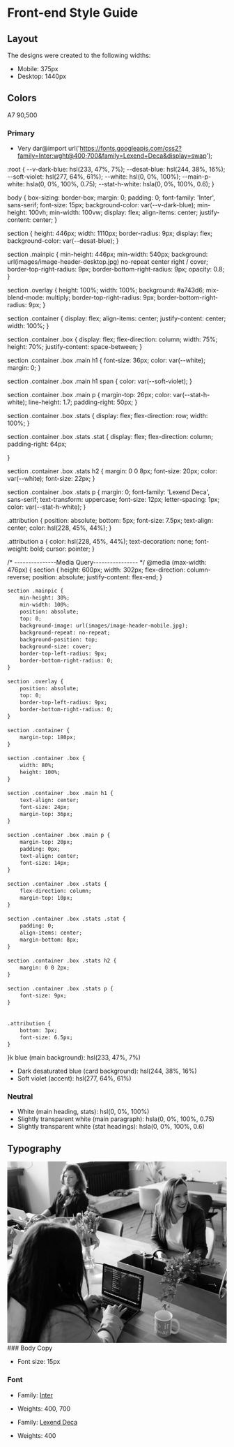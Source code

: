 # Front-end Style Guide

## Layout

The designs were created to the following widths:

- Mobile: 375px
- Desktop: 1440px

## Colors

A7 90,500

### Primary

- Very dar@import url('https://fonts.googleapis.com/css2?family=Inter:wght@400;700&family=Lexend+Deca&display=swap');

:root {
    --v-dark-blue: hsl(233, 47%, 7%);
    --desat-blue: hsl(244, 38%, 16%);
    --soft-violet: hsl(277, 64%, 61%);
    --white: hsl(0, 0%, 100%);
    --main-p-white: hsla(0, 0%, 100%, 0.75);
    --stat-h-white: hsla(0, 0%, 100%, 0.6);
}


body {
    box-sizing: border-box;
    margin: 0;
    padding: 0;
    font-family: 'Inter', sans-serif;
    font-size: 15px;
    background-color: var(--v-dark-blue);
    min-height: 100vh;
    min-width: 100vw;
    display: flex;
    align-items: center;
    justify-content: center;
}

section {
    height: 446px;
    width: 1110px;
    border-radius: 9px;
    display: flex;
    background-color: var(--desat-blue);
}

section .mainpic {
    min-height: 446px;
    min-width: 540px;
    background: url(images/image-header-desktop.jpg) no-repeat center right / cover;
    border-top-right-radius: 9px;
    border-bottom-right-radius: 9px;
    opacity: 0.8;
}

section .overlay {
    height: 100%;
    width: 100%;
    background: #a743d6;
    mix-blend-mode: multiply;
    border-top-right-radius: 9px;
    border-bottom-right-radius: 9px;
}

section .container {
    display: flex;
    align-items: center;
    justify-content: center;
    width: 100%;
}

section .container .box {
    display: flex;
    flex-direction: column;
    width: 75%;
    height: 70%;
    justify-content: space-between;
}

section .container .box .main h1 {
    font-size: 36px;
    color: var(--white);
    margin: 0;
}

section .container .box .main h1 span {
    color: var(--soft-violet);
}

section .container .box .main p {
    margin-top: 26px;
    color: var(--stat-h-white);
    line-height: 1.7;
    padding-right: 50px;
}

section .container .box .stats {
    display: flex;
    flex-direction: row;
    width: 100%;
}

section .container .box .stats .stat {
    display: flex;
    flex-direction: column;
    padding-right: 64px;

}

section .container .box .stats h2 {
    margin: 0 0 8px;
    font-size: 20px;
    color: var(--white);
    font-size: 22px;
}

section .container .box .stats p {
    margin: 0;
    font-family: 'Lexend Deca', sans-serif;
    text-transform: uppercase;
    font-size: 12px;
    letter-spacing: 1px;
    color: var(--stat-h-white);
}


.attribution {
    position: absolute;
    bottom: 5px;
    font-size: 7.5px;
    text-align: center;
    color: hsl(228, 45%, 44%);
}

.attribution a {
    color: hsl(228, 45%, 44%);
    text-decoration: none;
    font-weight: bold;
    cursor: pointer;
}

/* ---------------Media Query---------------- */
@media (max-width: 476px) {
    section {
        height: 600px;
        width: 302px;
        flex-direction: column-reverse;
        position: absolute;
        justify-content: flex-end;
    }

    section .mainpic {
        min-height: 30%;
        min-width: 100%;
        position: absolute;
        top: 0;
        background-image: url(images/image-header-mobile.jpg);
        background-repeat: no-repeat;
        background-position: top;
        background-size: cover;
        border-top-left-radius: 9px;
        border-bottom-right-radius: 0;
    }
    
    section .overlay {
        position: absolute;
        top: 0;
        border-top-left-radius: 9px;
        border-bottom-right-radius: 0;
    }

    section .container {
        margin-top: 180px;
    }
    
    section .container .box {
        width: 80%;
        height: 100%;
    }
    
    section .container .box .main h1 {
        text-align: center;
        font-size: 24px;
        margin-top: 36px;
    }
  
    section .container .box .main p {
        margin-top: 20px;
        padding: 0px;
        text-align: center;
        font-size: 14px;
    }
    
    section .container .box .stats {
        flex-direction: column;
        margin-top: 10px;
    }
    
    section .container .box .stats .stat {
        padding: 0;
        align-items: center;
        margin-bottom: 8px;
    }
    
    section .container .box .stats h2 {
        margin: 0 0 2px;
    }
    
    section .container .box .stats p {
        font-size: 9px;
    }
    
    
    .attribution {
        bottom: 3px;
        font-size: 6.5px;
    }
}k blue (main background): hsl(233, 47%, 7%)
- Dark desaturated blue (card background): hsl(244, 38%, 16%)
- Soft violet (accent): hsl(277, 64%, 61%)

### Neutral

- White (main heading, stats): hsl(0, 0%, 100%)
- Slightly transparent white (main paragraph): hsla(0, 0%, 100%, 0.75)
- Slightly transparent white (stat headings): hsla(0, 0%, 100%, 0.6)

## Typography
<div class="display-image">
          <img src="images/image-header-desktop.jpg" alt="Image header">
        </div>
### Body Copy

- Font size: 15px

### Font

- Family: [Inter](https://fonts.google.com/specimen/Inter)
- Weights: 400, 700

- Family: [Lexend Deca](https://fonts.google.com/specimen/Lexend+Deca)
- Weights: 400
